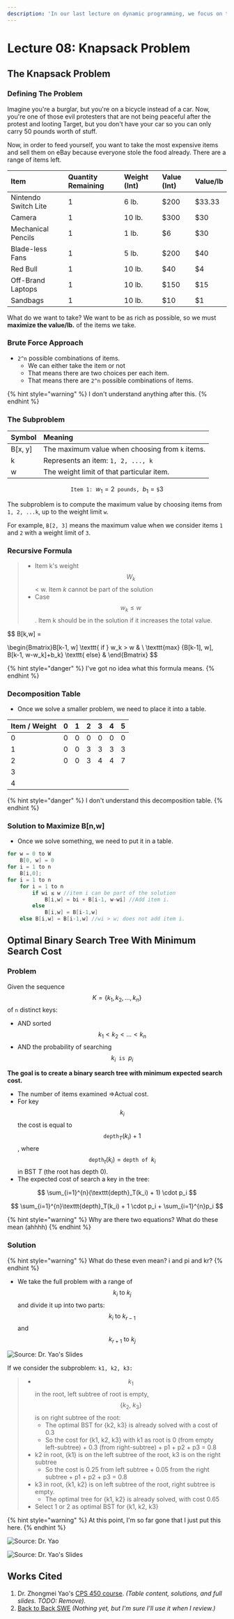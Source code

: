 ```yaml
---
description: 'In our last lecture on dynamic programming, we focus on the hardest problems.'
---
```


# Lecture 08: Knapsack Problem

## The Knapsack Problem

### Defining The Problem

Imagine you're a burglar, but you're on a bicycle instead of a car. Now, you're one of those evil protesters that are not being peaceful after the protest and looting Target, but you don't have your car so you can only carry 50 pounds worth of stuff.

Now, in order to feed yourself, you want to take the most expensive items and sell them on eBay because everyone stole the food already. There are a range of items left.

| Item | Quantity Remaining | Weight \(Int\) | Value \(Int\) | Value/lb |
| :--- | :--- | :--- | :--- | :--- |
| Nintendo Switch Lite | 1 | 6 lb. | $200 | $33.33 |
| Camera | 1 | 10 lb. | $300 | $30 |
| Mechanical Pencils | 1 | 1 lb. | $6 | $30 |
| Blade-less Fans | 1 | 5 lb. | $200 | $40 |
| Red Bull | 1 | 10 lb. | $40 | $4 |
| Off-Brand Laptops | 1 | 10 lb. | $150 | $15 |
| Sandbags | 1 | 10 lb. | $10 | $1 |

What do we want to take? We want to be as rich as possible, so we must **maximize the value/lb.** of the items we take.

### Brute Force Approach

* `2^n` possible combinations of items.
  * We can either take the item or not 
  * That means there are two choices per each item.
  * That means there are `2^n` possible combinations of items.

{% hint style="warning" %}
I don't understand anything after this.
{% endhint %}

### The Subproblem 

| Symbol | Meaning |
| :--- | :--- |
| B\[x, y\] | The maximum value when choosing from `k` items. |
| k | Represents an item: `1, 2, ..., k` |
| w | The weight limit of that particular item. |

$$
\texttt{Item 1: }w_1 = 2 \texttt{ pounds, } b_1 = \texttt{\$}3
$$



The subproblem is to compute the maximum value by choosing items from `1, 2, ...k`, up to the weight limit `w`. 

For example, `B[2, 3]` means the maximum value when we consider items `1` and `2` with a weight limit of `3`.

### Recursive Formula

> * Item k's weight $$W_k$$ &lt; w. Item _k_ cannot be part of the solution
> * Case $$w_k ≤ w$$. Item k should be in the solution if it increases the total value.

$$
B[k,w] =

\begin{Bmatrix}B[k-1, w] \texttt{ if } w_k > w
 & \\ \texttt{max} \{B[k-1], w], B[k-1, w-w_k]+b_k\} \texttt{ else}
 &
\end{Bmatrix}
$$

{% hint style="danger" %}
I've got no idea what this formula means.
{% endhint %}

### Decomposition Table

* Once we solve a smaller problem, we need to place it into a table. 

| Item / Weight | 0 | 1 | 2 | 3 | 4 | 5 |
| :--- | :--- | :--- | :--- | :--- | :--- | :--- |
| 0 | 0 | 0 | 0 | 0 | 0 | 0 |
| 1 | 0 | 0 | 3 | 3 | 3 | 3 |
| 2 | 0 | 0 | 3 | 4 | 4 | 7 |
| 3 |  |  |  |  |  |  |
| 4 |  |  |  |  |  |  |

{% hint style="danger" %}
I don't understand this decomposition table.
{% endhint %}

### Solution to Maximize B\[n,w\]

* Once we solve something, we need to put it in a table. 

```java
for w = 0 to W
    B[0, w] = 0
for i = 1 to n
    B[i,0];
for i = 1 to n
    for i = 1 to n
        if wi ≤ w //item i can be part of the solution
            B[i,w] = bi + B[i-1, w-wi] //Add item i.
        else
            B[i,w] = B[i-1,w]
    else B[i,w] = B[i-1,w] //wi > w; does not add item i.
```

## Optimal Binary Search Tree With Minimum Search Cost

### Problem

Given the sequence $$K = \{k_1, k_2, ..., k_n\}$$ of `n` distinct keys:

* AND sorted $$k_1 < k_2 < ... < k_n$$ 
* AND the probability of searching $$k_i \texttt{ is } p_i$$ 

**The goal is to create a binary search tree with minimum expected search cost.**

* The number of items examined ⇒Actual cost.
* For key $$k_i$$ the cost is equal to $$\texttt{depth}_T (k_i) + 1$$ , where $$\texttt{depth}_t(k_i) = \texttt{depth of }k_i$$ in BST _T_ \(the root has depth 0\).
* The expected cost of search a key in the tree:

$$
\sum_{i=1}^{n}(\texttt{depth}_T(k_i) + 1) \cdot p_i
$$

$$
\sum_{i=1}^{n}\texttt{depth}_T(k_i) + 1 \cdot p_i + \sum_{i=1}^{n}p_i
$$

{% hint style="warning" %}
Why are there two equations? What do these mean \(ahhhh\)
{% endhint %}

### Solution

{% hint style="warning" %}
What do these even mean? i and pi and kr?
{% endhint %}

* We take the full problem with a range of $$k_i \text{ to }k_j$$ and divide it up into two parts: $$k_i \text{ to } k_{r-1}$$ and $$k_{r+1} \text{ to } k_j$$ 

![Source: Dr. Yao&apos;s Slides](../../.gitbook/assets/image%20%289%29.png)

If we consider the subproblem: `k1, k2, k3:`

> * $$k_1$$ in the root, left subtree of root is empty,  $$\{k_2 \text{, } k_3\}$$ is on right subtree of the root:
>   * The optimal BST for {k2, k3} is already solved with a cost of 0.3
>   * So the cost for {k1, k2, k3} with k1 as root is 0 \(from empty left-subtree\) + 0.3 \(from right-subtree\) + p1 + p2 + p3 = 0.8
> * k2 in root, {k1} is on the left subtree of the root, k3 is on the right subtree
>   * So the cost is 0.25 from left subtree + 0.05 from the right subtree + p1 + p2 + p3 = 0.8
> * k3 in root, {k1, k2} is on left subtree of the root, right subtree is empty.
>   * The optimal tree for {k1, k2} is already solved, with cost 0.65
> * Select 1 or 2 as optimal BST for {k1, k2, k3}

{% hint style="warning" %}
At this point, I'm so far gone that I just put this here.
{% endhint %}

![Source: Dr. Yao](../../.gitbook/assets/image%20%287%29.png)

![Source: Dr. Yao&apos;s Slides](../../.gitbook/assets/image%20%288%29.png)



## Works Cited

1. Dr. Zhongmei Yao's [CPS 450 course](http://academic.udayton.edu/zhongmeiyao/450592.html). _\(Table content, solutions, and full slides. TODO: Remove\)._
2. [Back to Back SWE](https://backtobackswe.com/platform/content/quicksort/code) _\(Nothing yet, but I'm sure I'll use it when I review.\)_

